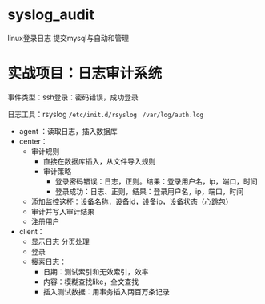 # syslog_audit
linux登录日志 提交mysql与自动和管理
# 实战项目：日志审计系统

事件类型：ssh登录：密码错误，成功登录

日志工具：rsyslog `/etc/init.d/rsyslog ` `/var/log/auth.log`

- agent ：读取日志，插入数据库
- center：
  - 审计规则
    - 直接在数据库插入，从文件导入规则
    - 审计策略
      - 登录密码错误：日志，正则。结果：登录用户名，ip，端口，时间
      - 登录成功：日志、正则，结果：登录用户名，ip，端口，时间
  - 添加监控这杯：设备名称，设备id，设备ip，设备状态（心跳包）
  - 审计并写入审计结果
  - 注册用户
- client：
  - 显示日志 分页处理
  - 登录
  - 搜索日志：
    - 日期：测试索引和无效索引，效率
    - 内容：模糊查找like，全文查找
    - 插入测试数据：用事务插入两百万条记录

